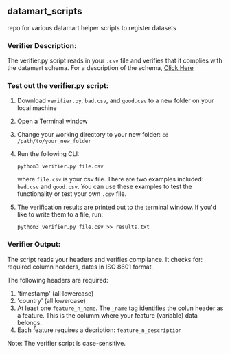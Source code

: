 ## datamart_scripts
repo for various datamart helper scripts to register datasets

### Verifier Description: 
The verifier.py script reads in your `.csv` file and verifies that it complies with the datamart schema. For a description of the schema, <a href="https://docs.google.com/presentation/d/1n91lkhDc5XYGuYPQDLiodj4vYlR-pZ6d6_dgvnw-400/edit?usp=sharing">Click Here</a>

### Test out the verifier.py script:
  1. Download `verifier.py`, `bad.csv`, and `good.csv` to a new folder on your local machine
  2. Open a Terminal window
  3. Change your working directory to your new folder: `cd /path/to/your_new_folder`
  4. Run the following CLI: 
  
        `python3 verifier.py file.csv` 
  
        where `file.csv` is your csv file. There are two examples included: `bad.csv` and `good.csv`. You can use these examples to test the functionality or test your own `.csv` file.
  
  5. The verification results are printed out to the terminal window. If you'd like to write them to a file, run: 
  
        `python3 verifier.py file.csv >> results.txt`
        
### Verifier Output:
  The script reads your headers and verifies compliance. It checks for: required column headers, dates in ISO 8601 format,  
  
  The following headers are required:
  1. 'timestamp' (all lowercase)
  2. 'country' (all lowercase)
  3. At least one `feature_n_name`. The `_name` tag identifies the colun header as a feature.  This is the columm where your feature (variable) data belongs.
  4. Each feature requires a decription: `feature_n_description`
  
  Note: The verifier script is case-sensitive.
